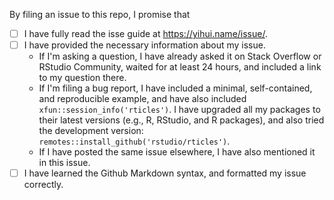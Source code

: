 By filing an issue to this repo, I promise that

- [ ] I have fully read the isse guide at https://yihui.name/issue/.
- [ ] I have provided the necessary information about my issue.
    - If I'm asking a question, I have already asked it on Stack Overflow or RStudio Community, waited for at least 24 hours, and included a link to my question there.
    - If I'm filing a bug report, I have included a minimal, self-contained, and reproducible example, and have also included `xfun::session_info('rticles')`. I have upgraded all my packages to their latest versions (e.g., R, RStudio, and R packages), and also tried the development version: `remotes::install_github('rstudio/rticles')`.
    - If I have posted the same issue elsewhere, I have also mentioned it in this issue.
- [ ] I have learned the Github Markdown syntax, and formatted my issue correctly.

<!--
Pleaes keep the above portion in your issue and delete the portion below. Your issue will be closed if any of the above boxes is not checked. In certain (rare) cases, you may be exempted if you give a brief explanation (e.g., you are only making a suggestion for improvement). Thanks!
-->
